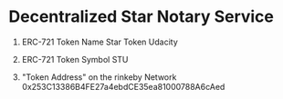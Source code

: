 # Decentralized Star Notary Service

1) ERC-721 Token Name
Star Token Udacity

2) ERC-721 Token Symbol
STU

3) "Token Address" on the rinkeby Network
0x253C13386B4FE27a4ebdCE35ea81000788A6cAed